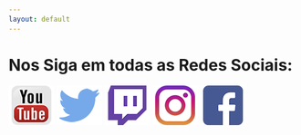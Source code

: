 ```yaml
---
layout: default
---
```




# Nos Siga em todas as Redes Sociais:

[![Youtube](img/social_links/youtube.png)](http://www.youtube.com/channel/UCF12dpMPBnDyS369caTF_Vw?sub_confirmation=1)
[![Twitter](img/social_links/twitter.png)](https://twitter.com/MamonasGames)
[![Twitch](img/social_links/twitch.png)](https://www.twitch.tv/mamonasexplosivas)
[![Instagram](img/social_links/instagram.png)](https://www.instagram.com/mamonasexplosivas/)
[![Facebook](img/social_links/facebook.png)](https://www.facebook.com/Mamonas-Explosivas-105262964516303/?epa=SEARCH_BOX)